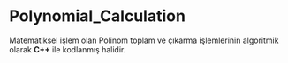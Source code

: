 # Polynomial_Calculation

Matematiksel işlem olan Polinom toplam ve çıkarma işlemlerinin algoritmik olarak __C++__ ile kodlanmış halidir.
